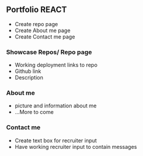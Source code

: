## Portfolio REACT
- Create repo page
- Create About me page
- Create Contact me page
### Showcase Repos/ Repo page
- Working deployment links to repo
- Github link
- Description
### About me
- picture and information about me
- ...More to come
### Contact me
- Create text box for recruiter input
- Have working recruiter input to contain messages